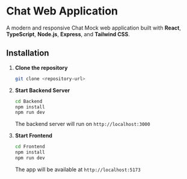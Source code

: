# Chat Web Application

A modern and responsive Chat Mock web application built with **React**, **TypeScript**, **Node.js**, **Express**, and **Tailwind CSS**.

## Installation

1. **Clone the repository**
   ```bash
   git clone <repository-url>
   ```
   
2. **Start Backend Server**
   ```bash
   cd Backend
   npm install
   npm run dev
   ```
   The backend server will run on `http://localhost:3000`
   
4. **Start Frontend**
   ```bash
   cd Frontend
   npm install
   npm run dev
   ```
   The app will be available at `http://localhost:5173`


